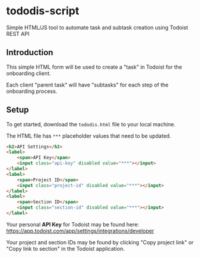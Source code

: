 # tododis-script

Simple HTML/JS tool to automate task and subtask creation using Todoist REST API

## Introduction

This simple HTML form will be used to create a "task" in Todoist for the onboarding client.

Each client "parent task" will have "subtasks" for each step of the onboarding process.

## Setup

To get started, download the `tododis.html` file to your local machine.

The HTML file has `***` placeholder values that need to be updated.

```html
<h2>API Settings</h2>
<label>
    <span>API Key</span>
    <input class="api-key" disabled value="***"></input>
</label>
<label>
    <span>Project ID</span>
    <input class="project-id" disabled value="***"></input>
</label>
<label>
    <span>Section ID</span>
    <input class="section-id" disabled value="***"></input>
</label>
```

Your personal **API Key** for Todoist may be found here:
https://app.todoist.com/app/settings/integrations/developer

Your project and section IDs may be found by clicking "Copy project link" or "Copy link to section" in the Todoist application.
